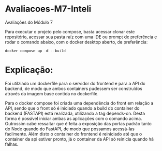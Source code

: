 # Avaliacoes-M7-Inteli
Avaliações do Módulo 7

Para executar o projeto pelo compose, basta acessar clonar este repositório, acessar sua pasta raíz com uma IDE ou prompt de preferência e rodar o comando abaixo, com o docker desktop aberto, de preferência:

```
docker compose up -d --build 
```

# Explicação: 
Foi utilziado um dockerfile para o servidor do frontend e para a API do backend, de modo que ambos containers pudessem ser construídos através da imagem base contida no dockerfile. 

Para o docker compose foi criada uma dependência do front em relação a API, sendo que o front só é iniciado quando a build do container do backend (FASTAPI) está realizada, utilizando a tag depends-on. Desta forma é possível iniciar ambas as aplicações com o comando acima. 
Outrossim cabe ressaltar que é feita a exposição das portas padrão tanto do Node quando do FastAPI, de modo que possamos acessá-las facilmente. Além disto o container do frontend é reiniciado até que o container da api estiver pronto, já o container da API só reinicia quando há falhas.
